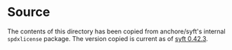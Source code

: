 # Source
The contents of this directory has been copied from anchore/syft's internal
`spdxlicense` package. The version copied is current as of [syft
0.42.3](https://github.com/anchore/syft/blob/cc2c0e57a0d02a1719b4e34d0793f09e9699c8b0/internal/version/).

